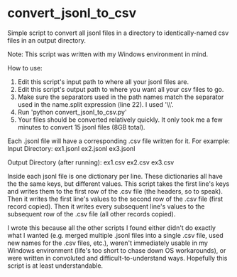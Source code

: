 # convert_jsonl_to_csv
Simple script to convert all jsonl files in a directory to identically-named csv files in an output directory.

Note: This script was written with my Windows environment in mind.

How to use:
1) Edit this script's input path to where all your jsonl files are.
2) Edit this script's output path to where you want all your csv files to go.
3) Make sure the separators used in the path names match the separator used in the name.split expression (line 22). I used '\\\\'.
4) Run 'python convert_jsonl_to_csv.py'
5) Your files should be converted relatively quickly. It only took me a few minutes to convert 15 jsonl files (8GB total).

Each .jsonl file will have a corresponding .csv file written for it. For example:
Input Directory:
ex1.jsonl
ex2.jsonl
ex3.jsonl

Output Directory (after running):
ex1.csv
ex2.csv
ex3.csv
    
Inside each jsonl file is one dictionary per line. These dictionaries all have the the same keys, but different values.
This script takes the first line's keys and writes them to the first row of the .csv file (the headers, so to speak).
Then it writes the first line's values to the second row of the .csv file (first record copied).
Then it writes every subsequent line's values to the subsequent row of the .csv file (all other records copied).
 
 
I wrote this because all the other scripts I found either didn't do exactly what I wanted (e.g. merged multiple .jsonl files into a single .csv file, used new names for the .csv files, etc.), weren't immediately usable in my Windows environment (life's too short to chase down OS workarounds), or were written in convoluted and difficult-to-understand ways. Hopefully this script is at least understandable.
